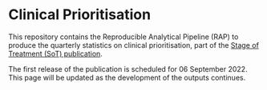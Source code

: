 # Clinical Prioritisation

This repository contains the Reproducible Analytical Pipeline (RAP) to produce the quarterly statistics on clinical prioritisation, part of the [Stage of Treatment (SoT) publication](https://publichealthscotland.scot/publications/nhs-waiting-times-stage-of-treatment/).

The first release of the publication is scheduled for 06 September 2022. This page will be updated as the development of the outputs continues.

